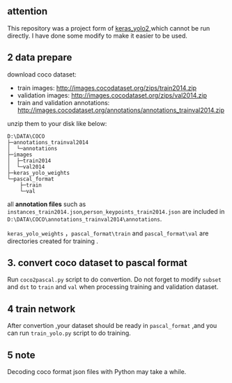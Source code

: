 ## attention

This repository was a project form of [keras_yolo2](https://github.com/experiencor/basic-yolo-keras),which cannot be run directly. I have done some modify to make it easier to be used.

## 2 data prepare

download coco dataset:


+ train images: http://images.cocodataset.org/zips/train2014.zip
+ validation images: http://images.cocodataset.org/zips/val2014.zip
+ train and validation annotations: http://images.cocodataset.org/annotations/annotations_trainval2014.zip

unzip them to your disk like below:

```
D:\DATA\COCO
├─annotations_trainval2014
│  └─annotations
├─images
│  ├─train2014
│  └─val2014
├─keras_yolo_weights
└─pascal_format
    ├─train
    └─val

```

all **annotation files** such as `instances_train2014.json`,`person_keypoints_train2014.json` are included in `D:\DATA\COCO\annotations_trainval2014\annotations`.

`keras_yolo_weights` ，`pascal_format\train` and `pascal_format\val` are directories  created for training .


## 3. convert coco dataset to pascal format

Run `coco2pascal.py` script to do convertion. Do not forget to modify `subset` and `dst` to `train` and `val` when processing training and validation dataset.

## 4 train network

After convertion ,your dataset should be ready in `pascal_format` ,and you can run `train_yolo.py` script to do training.

## 5 note

Decoding coco format json files  with Python may take a while.


